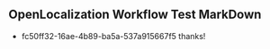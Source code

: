 ## OpenLocalization Workflow Test MarkDown
* fc50ff32-16ae-4b89-ba5a-537a915667f5 thanks!

<!--HONumber=Jul16_HO3-->



